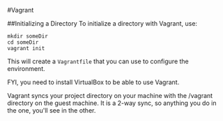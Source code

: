 #Vagrant

##Initializing a Directory
To initialize a directory with Vagrant, use:

	mkdir someDir
	cd someDir
	vagrant init

This will create a `Vagrantfile` that you can use to configure the environment.

FYI, you need to install VirtualBox to be able to use Vagrant.

Vagrant syncs your project directory on your machine with the /vagrant directory on the guest machine. It is a 2-way sync, so anything you do in the one, you'll see in the other.


